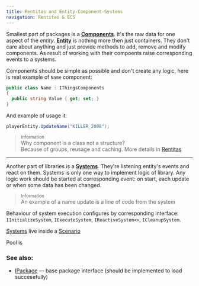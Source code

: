 ```yaml
---
title: Rentitas and Entity-Component-Systems
navigation: Rentitas & ECS
---
```


Smallest part of packages is a **[Components]**. It's the raw data for one aspect of the _entity_. **[Entity]** is nothing more then just containers. They don't care about anything and just provide methods to add, remove and modify components. As result of working with their compoents raise corresponding events to a systems.

Components should be simple as possible and don't create any logic, here is real example of `Name` component:
```cs
public class Name : IThingsComponents 
{
  public string Value { get; set; }
}
```

And example of usage it:
```cs
playerEntity.UpdateName("KILLER_2008");
```

> <small>Information</small><br/>
> Why component is a class not a structure? <br>Because of groups, reusage and caching. More details in [Rentitas](https://github.com/alerdenisov/Rentitas)

---

Another part of libraries is a **[Systems]**. They're listening entity's events and react on them. Systems is only one way to implement logic of library. Any logic work should be started at corresponding event: on start, each update or when some data has been changed.

> <small>Information</small><br/>
> An example of a name update is a line of code from the system

Behaviour of system execution configures by corresponding interface: `IInitializeSystem`, `IExecuteSystem`, `IReactiveSystem<>`, `ICleanupSystem`.

[Systems] live inside a [Scenario]

Pool is 





### See also:
- [IPackage] — base package interface (should be implemented to load succesefully)

[client]:/client/README.md
[IPackage]:/api/client/IPackage.md
[Kernel]:/api/client/Kernel.md
[Components]:/client/ecs.md#Component
[Entity]:/client/ecs.md#Entity
[Systems]:/client/ecs.md#Sytems
[Pool]:/client/ecs.md#Pool
[Scenario]:/client/ecs.md#Scenario
[Trusted libraries]:/client/packages.md#Trusted